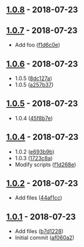 ## [1.0.8](https://github.com/niksy/playground/compare/v1.0.7...v1.0.8) - 2018-07-23




## [1.0.7](https://github.com/niksy/playground/compare/v1.0.6...v1.0.7) - 2018-07-23

* Add foo ([f1d6c0e](https://github.com/niksy/playground/commit/f1d6c0e))



## [1.0.6](https://github.com/niksy/playground/compare/v1.0.5...v1.0.6) - 2018-07-23

* 1.0.5 ([8dc127a](https://github.com/niksy/playground/commit/8dc127a))
* 1.0.5 ([a257b37](https://github.com/niksy/playground/commit/a257b37))



## [1.0.5](https://github.com/niksy/playground/compare/v1.0.4...v1.0.5) - 2018-07-23

* 1.0.4 ([45f8b7e](https://github.com/niksy/playground/commit/45f8b7e))



## [1.0.4](https://github.com/niksy/playground/compare/v1.0.2...v1.0.4) - 2018-07-23

* 1.0.2 ([e693b9b](https://github.com/niksy/playground/commit/e693b9b))
* 1.0.3 ([1723c8a](https://github.com/niksy/playground/commit/1723c8a))
* Modify scripts ([f1d268e](https://github.com/niksy/playground/commit/f1d268e))



## [1.0.2](https://github.com/niksy/playground/compare/v1.0.1...v1.0.2) - 2018-07-23

* Add files ([44af1cc](https://github.com/niksy/playground/commit/44af1cc))



## [1.0.1](https://github.com/niksy/playground/compare/af060a2...v1.0.1) - 2018-07-23

* Add files ([b7d1228](https://github.com/niksy/playground/commit/b7d1228))
* Initial commit ([af060a2](https://github.com/niksy/playground/commit/af060a2))



